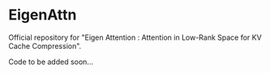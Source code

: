 # EigenAttn

Official repository for "Eigen Attention : Attention in Low-Rank Space for KV Cache Compression". 

Code to be added soon...
